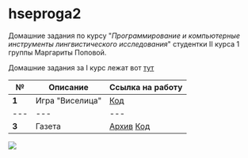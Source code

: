 # hseproga2
Домашние задания по курсу "*Программирование и компьютерные инструменты лингвистического исследования*" студентки II курса 1 группы Маргариты Поповой.

Домашние задания за I курс лежат вот [тут](https://github.com/bravobaker/hseprog)

__№__|__Описание__|__Ссылка на работу__
---|---|---
__1__|Игра "Виселица"|[Код](https://github.com/bravobaker/hseproga2/blob/master/hw1/hw_1.py)
---|---|---
__3__|Газета|[Архив](https://drive.google.com/drive/u/0/folders/1fMfqrWYmILNhKgxV3k_3gMbePRrAizOH) [Код](https://github.com/bravobaker/hseproga2/blob/master/hw3.ipynb)
![](https://imgs.xkcd.com/comics/git.png)
